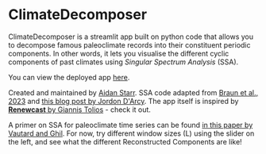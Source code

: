 # ClimateDecomposer

ClimateDecomposer is a streamlit app built on python code that allows you to decompose famous paleoclimate records into their constituent periodic components. In other words, it lets you visualise the different cyclic components of past climates using *Singular Spectrum Analysis* (SSA). 

You can view the deployed app [here](https://aidanstarr-climatedecomposer-app-jlvvxe.streamlit.app/).

Created and maintained by [Aidan Starr](https://aidanstarr.github.io/). SSA code adapted from [Braun et al., 2023](https://doi.org/10.1038/s43247-023-00717-5) and [this blog post by Jordon D\'Arcy](https://www.kaggle.com/code/jdarcy/introducing-ssa-for-time-series-decomposition/notebook). The app itself is inspired by [**Renewcast** by Giannis Tolios](http://renewcast.giannis.io/) - check it out.  

A primer on SSA for paleoclimate time series can be found [in this paper by Vautard and Ghil](https://doi.org/10.1016/0167-2789(89)90077-8). For now, try different window sizes (L) using the slider on the left, and see what the different Reconstructed Components are like! 
